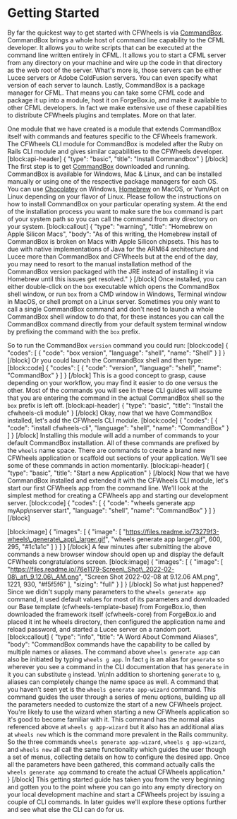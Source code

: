 # Getting Started

By far the quickest way to get started with CFWheels is via [CommandBox](https://www.ortussolutions.com/products/commandbox). CommandBox brings a whole host of command line capability to the CFML developer. It allows you to write scripts that can be executed at the command line written entirely in CFML. It allows you to start a CFML server from any directory on your machine and wire up the code in that directory as the web root of the server. What's more is, those servers can be either Lucee servers or Adobe ColdFusion servers. You can even specify what version of each server to launch. Lastly, CommandBox is a package manager for CFML. That means you can take some CFML code and package it up into a module, host it on ForgeBox.io, and make it available to other CFML developers. In fact we make extensive use of these capabilities to distribute CFWheels plugins and templates. More on that later.

One module that we have created is a module that extends CommandBox itself with commands and features specific to the CFWheels framework. The CFWheels CLI module for CommandBox is modeled after the Ruby on Rails CLI module and gives similar capabilities to the CFWheels developer. \[block:api-header] { "type": "basic", "title": "Install Commandbox" } \[/block] The first step is to get [CommandBox](https://www.ortussolutions.com/products/commandbox) downloaded and running. CommandBox is available for Windows, Mac & Linux, and can be installed manually or using one of the respective package managers for each OS. You can use [Chocolatey](https://chocolatey.org) on Windows, [Homebrew](https://brew.sh) on MacOS, or Yum/Apt on Linux depending on your flavor of Linux. Please follow the instructions on how to install CommandBox on your particular operating system. At the end of the installation process you want to make sure the `box` command is part of your system path so you can call the command from any directory on your system. \[block:callout] { "type": "warning", "title": "Homebrew on Apple Silicon Macs", "body": "As of this writing, the Homebrew install of CommandBox is broken on Macs with Apple Silicon chipsets. This has to due with native implementations of Java for the ARM64 architecture and Lucee more than CommandBox and CFWheels but at the end of the day, you may need to resort to the manual installation method of the CommandBox version packaged with the JRE instead of installing it via Homebrew until this issues get resolved." } \[/block] Once installed, you can either double-click on the `box` executable which opens the CommandBox shell window, or run `box` from a CMD window in Windows, Terminal window in MacOS, or shell prompt on a Linux server. Sometimes you only want to call a single CommandBox command and don't need to launch a whole CommandBox shell window to do that, for these instances you can call the CommandBox command directly from your default system terminal window by prefixing the command with the `box` prefix.

So to run the CommandBox `version` command you could run: \[block:code] { "codes": \[ { "code": "box version", "language": "shell", "name": "Shell" } ] } \[/block] Or you could launch the CommandBox shell and then type: \[block:code] { "codes": \[ { "code": "version", "language": "shell", "name": "CommandBox" } ] } \[/block] This is a good concept to grasp, cause depending on your workflow, you may find it easier to do one versus the other. Most of the commands you will see in these CLI guides will assume that you are entering the command in the actual CommandBox shell so the `box` prefix is left off. \[block:api-header] { "type": "basic", "title": "Install the cfwheels-cli module" } \[/block] Okay, now that we have CommandBox installed, let's add the CFWheels CLI module. \[block:code] { "codes": \[ { "code": "install cfwheels-cli", "language": "shell", "name": "CommandBox" } ] } \[/block] Installing this module will add a number of commands to your default CommandBox installation. All of these commands are prefixed by the `wheels` name space. There are commands to create a brand new CFWheels application or scaffold out sections of your application. We'll see some of these commands in action momentarily. \[block:api-header] { "type": "basic", "title": "Start a new Application" } \[/block] Now that we have CommandBox installed and extended it with the CFWheels CLI module, let's start our first CFWheels app from the command line. We'll look at the simplest method for creating a CFWheels app and starting our development server. \[block:code] { "codes": \[ { "code": "wheels generate app myApp\nserver start", "language": "shell", "name": "CommandBox" } ] } \[/block]

\[block:image] { "images": \[ { "image": \[ "https://files.readme.io/73279f3-wheels\_generate\_app\_larger.gif", "wheels generate app larger.gif", 600, 295, "#1c1a1c" ] } ] } \[/block] A few minutes after submitting the above commands a new browser window should open up and display the default CFWheels congratulations screen. \[block:image] { "images": \[ { "image": \[ "https://files.readme.io/76e1179-Screen\_Shot\_2022-02-08\_at\_9.12.06\_AM.png", "Screen Shot 2022-02-08 at 9.12.06 AM.png", 1221, 930, "#f5f5f6" ], "sizing": "full" } ] } \[/block] So what just happened? Since we didn't supply many parameters to the `wheels generate app` command, it used default values for most of its parameters and downloaded our Base template (cfwheels-template-base) from ForgeBox.io, then downloaded the framework itself (cfwheels-core) from ForgeBox.io and placed it int he wheels directory, then configured the application name and reload password, and started a Lucee server on a random port. \[block:callout] { "type": "info", "title": "A Word About Command Aliases", "body": "CommandBox commands have the capability to be called by multiple names or aliases. The command above `wheels generate app` can also be initiated by typing `wheels g app`. In fact `g` is an alias for `generate` so wherever you see a command in the CLI documentation that has `generate` in it you can substitute `g` instead. \n\nIn addition to shortening `generate` to `g`, aliases can completely change the name space as well. A command that you haven't seen yet is the `wheels generate app-wizard` command. This command guides the user through a series of menu options, building up all the parameters needed to customize the start of a new CFWheels project. You're likely to use the wizard when starting a new CFWheels application so it's good to become familiar with it. This command has the normal alias referenced above at `wheels g app-wizard` but it also has an additional alias at `wheels new` which is the command more prevalent in the Rails community. So the three commands `wheels generate app-wizard`, `wheels g app-wizard`, and `wheels new` all call the same functionality which guides the user though a set of menus, collecting details on how to configure the desired app. Once all the parameters have been gathered, this command actually calls the `wheels generate app` command to create the actual CFWheels application." } \[/block] This getting started guide has taken you from the very beginning and gotten you to the point where you can go into any empty directory on your local development machine and start a CFWheels project by issuing a couple of CLI commands. In later guides we'll explore these options further and see what else the CLI can do for us.
